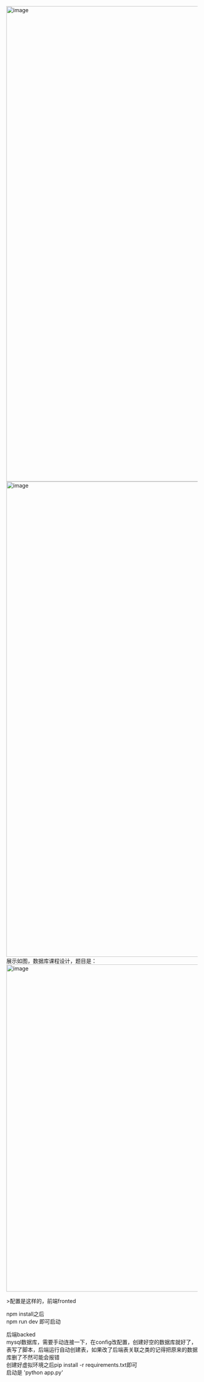 <img width="2088" height="1251" alt="image" src="https://github.com/user-attachments/assets/3ba37264-4e43-4467-9d52-43961d872296" /><img width="2088" height="1251" alt="image" src="https://github.com/user-attachments/assets/62838a99-0e6f-41b5-9245-b4f1f4b00eba" />
展示如图，数据库课程设计，题目是：<br>
<img width="858" height="861" alt="image" src="https://github.com/user-attachments/assets/4b7fdcf2-f97d-4392-a44b-00586c2e884a" />
<p>>配置是这样的，前端fronted </p>
<p>npm install之后<br>
  npm run dev 即可启动
</p>
<p>后端backed<br>
  mysql数据库，需要手动连接一下，在config改配置，创建好空的数据库就好了，表写了脚本，后端运行自动创建表，如果改了后端表关联之类的记得把原来的数据库删了不然可能会报错<br>
创建好虚拟环境之后pip install -r requirements.txt即可<br>
启动是
  'python app.py'

  
</p>
